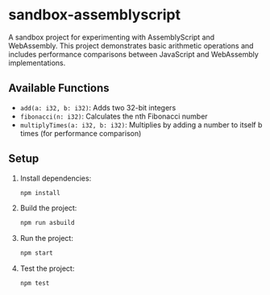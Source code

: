 # sandbox-assemblyscript

A sandbox project for experimenting with AssemblyScript and WebAssembly. This project demonstrates basic arithmetic operations and includes performance comparisons between JavaScript and WebAssembly implementations.

## Available Functions

- `add(a: i32, b: i32)`: Adds two 32-bit integers
- `fibonacci(n: i32)`: Calculates the nth Fibonacci number
- `multiplyTimes(a: i32, b: i32)`: Multiplies by adding a number to itself b times (for performance comparison)

## Setup

1. Install dependencies:
   ```sh
   npm install
   ```

2. Build the project:
   ```sh
   npm run asbuild
   ```

3. Run the project:
   ```sh
   npm start
   ```

4. Test the project:
   ```sh
   npm test
   ```
